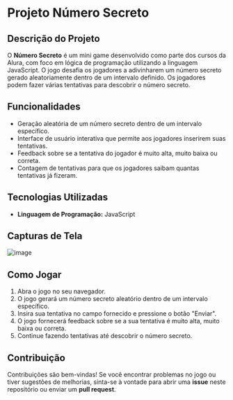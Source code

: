 # Projeto Número Secreto

## Descrição do Projeto
O **Número Secreto** é um mini game desenvolvido como parte dos cursos da Alura, com foco em lógica de programação utilizando a linguagem JavaScript. O jogo desafia os jogadores a adivinharem um número secreto gerado aleatoriamente dentro de um intervalo definido. Os jogadores podem fazer várias tentativas para descobrir o número secreto.

## Funcionalidades
- Geração aleatória de um número secreto dentro de um intervalo específico.
- Interface de usuário interativa que permite aos jogadores inserirem suas tentativas.
- Feedback sobre se a tentativa do jogador é muito alta, muito baixa ou correta.
- Contagem de tentativas para que os jogadores saibam quantas tentativas já fizeram.

## Tecnologias Utilizadas
- **Linguagem de Programação:** JavaScript

## Capturas de Tela
![image](https://github.com/DaviOliveira08/Numero-Secreto/assets/145383748/b4d8f300-d1a5-41f6-9548-99afcca27b9c)


## Como Jogar
1. Abra o jogo no seu navegador.
2. O jogo gerará um número secreto aleatório dentro de um intervalo específico.
3. Insira sua tentativa no campo fornecido e pressione o botão "Enviar".
4. O jogo fornecerá feedback sobre se a sua tentativa é muito alta, muito baixa ou correta.
5. Continue fazendo tentativas até descobrir o número secreto.

## Contribuição
Contribuições são bem-vindas! Se você encontrar problemas no jogo ou tiver sugestões de melhorias, sinta-se à vontade para abrir uma **issue** neste repositório ou enviar um **pull request**.







